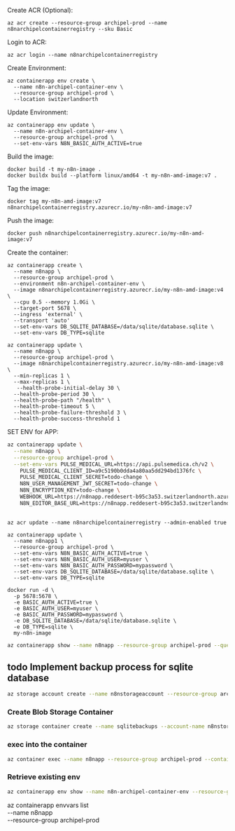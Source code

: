 Create ACR (Optional):
```
az acr create --resource-group archipel-prod --name n8narchipelcontainerregistry --sku Basic
```

Login to ACR:
```
az acr login --name n8narchipelcontainerregistry
```

Create Environment:
```
az containerapp env create \
  --name n8n-archipel-container-env \
  --resource-group archipel-prod \
  --location switzerlandnorth
```

Update Environment:
```
az containerapp env update \
  --name n8n-archipel-container-env \
  --resource-group archipel-prod \
  --set-env-vars N8N_BASIC_AUTH_ACTIVE=true 
```

Build the image:
```
docker build -t my-n8n-image .
docker buildx build --platform linux/amd64 -t my-n8n-amd-image:v7 .
```

Tag the image:
```
docker tag my-n8n-amd-image:v7 n8narchipelcontainerregistry.azurecr.io/my-n8n-amd-image:v7

```

Push the image:
```
docker push n8narchipelcontainerregistry.azurecr.io/my-n8n-amd-image:v7
```

Create the container:
```
az containerapp create \
  --name n8napp \
  --resource-group archipel-prod \
  --environment n8n-archipel-container-env \
  --image n8narchipelcontainerregistry.azurecr.io/my-n8n-amd-image:v4 \
  --cpu 0.5 --memory 1.0Gi \
  --target-port 5678 \
  --ingress 'external' \
  --transport 'auto'
  --set-env-vars DB_SQLITE_DATABASE=/data/sqlite/database.sqlite \
  --set-env-vars DB_TYPE=sqlite
  
az containerapp update \
  --name n8napp \
  --resource-group archipel-prod \
  --image n8narchipelcontainerregistry.azurecr.io/my-n8n-amd-image:v8 \
  --min-replicas 1 \
  --max-replicas 1 \
   --health-probe-initial-delay 30 \
  --health-probe-period 30 \
  --health-probe-path "/health" \
  --health-probe-timeout 5 \
  --health-probe-failure-threshold 3 \
  --health-probe-success-threshold 1 
```

SET ENV for APP: 
```bash
az containerapp update \
  --name n8napp \
  --resource-group archipel-prod \
  --set-env-vars PULSE_MEDICAL_URL=https://api.pulsemedica.ch/v2 \
    PULSE_MEDICAL_CLIENT_ID=a9c5190b0dda4a80aa5dd294bd1376fc \
    PULSE_MEDICAL_CLIENT_SECRET=todo-change \
    N8N_USER_MANAGEMENT_JWT_SECRET=todo-change \
    N8N_ENCRYPTION_KEY=todo-change \
    WEBHOOK_URL=https://n8napp.reddesert-b95c3a53.switzerlandnorth.azurecontainerapps.io/ \
    N8N_EDITOR_BASE_URL=https://n8napp.reddesert-b95c3a53.switzerlandnorth.azurecontainerapps.io/ 
    
```


```
az acr update --name n8narchipelcontainerregistry --admin-enabled true
```


```
az containerapp update \
  --name n8napp1 \
  --resource-group archipel-prod \
  --set-env-vars N8N_BASIC_AUTH_ACTIVE=true \
  --set-env-vars N8N_BASIC_AUTH_USER=myuser \
  --set-env-vars N8N_BASIC_AUTH_PASSWORD=mypassword \
  --set-env-vars DB_SQLITE_DATABASE=/data/sqlite/database.sqlite \
  --set-env-vars DB_TYPE=sqlite
```
```
docker run -d \
  -p 5678:5678 \
  -e BASIC_AUTH_ACTIVE=true \
  -e BASIC_AUTH_USER=myuser \
  -e BASIC_AUTH_PASSWORD=mypassword \
  -e DB_SQLITE_DATABASE=/data/sqlite/database.sqlite \
  -e DB_TYPE=sqlite \
  my-n8n-image
```


```bash
az containerapp show --name n8napp --resource-group archipel-prod --query properties.configuration.ingress.fqdn
```


## todo Implement backup process for sqlite database

```bash
az storage account create --name n8nstorageaccount --resource-group archipel-prod --location switzerlandnorth --sku Standard_LRS
```

### Create Blob Storage Container
```bash
az storage container create --name sqlitebackups --account-name n8nstorageaccount
```

### exec into the container
```bash
az container exec --name n8napp --resource-group archipel-prod --container-name n8napp --exec-command "/bin/sh"
```

### Retrieve existing env
```bash
az containerapp env show --name n8n-archipel-container-env --resource-group archipel-prod
```

az containerapp envvars list \
--name n8napp \
--resource-group archipel-prod
